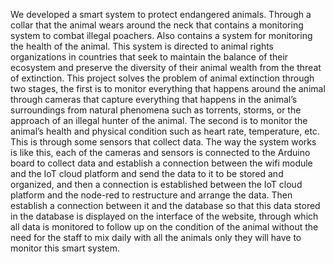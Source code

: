 We developed a smart system to protect endangered animals. Through a collar that  the animal wears around the neck that contains a monitoring system to combat illegal  poachers. Also contains a system for monitoring the health of the animal.   This system is directed to animal rights organizations in countries that seek to  maintain the balance of their ecosystem and preserve the diversity of their animal wealth  from the threat of extinction.   This project solves the problem of animal extinction through two stages, the first  is to monitor everything that happens around the animal through cameras that capture  everything that happens in the animal’s surroundings from natural phenomena such as  torrents, storms, or the approach of an illegal hunter of the animal. The second is to  monitor the animal’s health and physical condition such as heart rate, temperature, etc.   This is through some sensors that collect data.   The way the system works is like this, each of the cameras and sensors is connected  to the Arduino board to collect data and establish a connection between the wifi module  and the IoT cloud platform and send the data to it to be stored and organized, and then a  connection is established between the IoT cloud platform and the node-red to restructure  and arrange the data. Then establish a connection between it and the database so that this  data stored in the database is displayed on the interface of the website, through which all  data is monitored to follow up on the condition of the animal without the need for the staff  to mix daily with all the animals only they will have to monitor this smart system.
